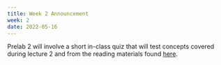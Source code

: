 ```yaml
---
title: Week 2 Announcement
week: 2
date: 2022-05-16
---
```


Prelab 2 will involve a short in-class quiz that will test concepts covered during lecture 2 and from the reading materials found [here](/lab_sessions/lab2/lab.md).
